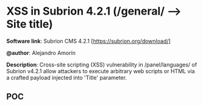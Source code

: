 # XSS in Subrion 4.2.1 (/general/ --> Site title)

**Software link**: Subrion CMS 4.2.1 [https://subrion.org/download/]

**@author**: Alejandro Amorín

**Description**: Cross-site scripting (XSS) vulnerability in /panel/languages/ of Subrion v4.2.1 allow attackers to execute arbitrary web scripts or HTML via a crafted payload injected into 'Title' parameter.

## POC

